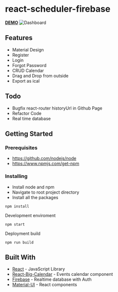 # react-scheduler-firebase

[**DEMO**](https://huuthanhdtd.github.io/react-scheduler-firebase/)
![Dashboard](https://github.com/Tim1023/react-scheduler-firebase/blob/gh-pages/screenshot.jpeg)

## Features
* Material Design
* Register
* Login
* Forgot Password
* CRUD Calendar
* Drag and Drop from outside
* Export as ical
## Todo
* Bugfix react-router historyUrl in Github Page
* Refactor Code
* Real time database




## Getting Started


### Prerequisites

* https://github.com/nodejs/node
* https://www.npmjs.com/get-npm


### Installing

* Install node and npm
* Navigate to root project directory
* Install all the packages
```
npm install
```
Development enviroment

```
npm start
```

Deployment build

```
npm run build
```

## Built With

* [React](https://github.com/facebook/react) - JavaScript Library
* [React-Big-Calendar](https://github.com/intljusticemission/react-big-calendar) - Events calendar component
* [Firebase](https://firebase.google.com/) - Realtime database with Auth
* [Material-UI](https://material-ui-next.com/) - React components



